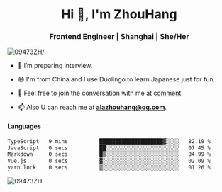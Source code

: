 <h1 align="center">Hi 👋, I'm ZhouHang</h1>

<h3 align="center">Frontend Engineer | Shanghai | She/Her</h3>
<p align="left"> <img src=https://komarev.com/ghpvc/?username=09473ZH alt=09473ZH/> </p>


- 🤔 I’m preparing interview.
  
- 😄 I'm from China and I use Duolingo to learn Japanese just for fun.
  
- 🐨 Feel free to join the conversation with me at [comment](https://github.com/09473ZH/comment/discussions).

- 📫 Also U can reach me at **alazhouhang@qq.com**.


<h4 align="left">Languages</h4>
<!--START_SECTION:waka-->

```txt
TypeScript   9 mins          ████████████████████▓░░░░   82.19 %
JavaScript   0 secs          ██░░░░░░░░░░░░░░░░░░░░░░░   07.45 %
Markdown     0 secs          █▒░░░░░░░░░░░░░░░░░░░░░░░   04.99 %
Vue.js       0 secs          ▓░░░░░░░░░░░░░░░░░░░░░░░░   02.09 %
yarn.lock    0 secs          ▒░░░░░░░░░░░░░░░░░░░░░░░░   01.26 %
```

<!--END_SECTION:waka-->

<p align="left"> <img src=https://github-readme-stats.vercel.app/api?username=09473ZH&show_icons=true alt=09473ZH /> </p>
